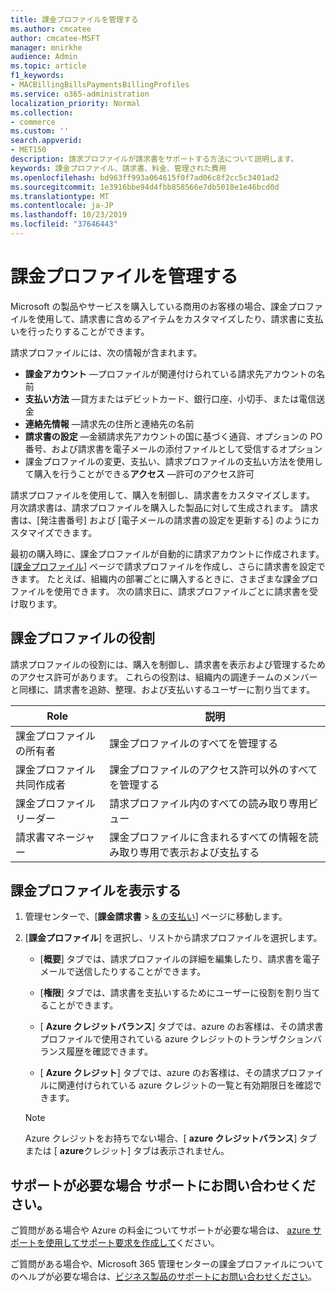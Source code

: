 ```yaml
---
title: 課金プロファイルを管理する
ms.author: cmcatee
author: cmcatee-MSFT
manager: mnirkhe
audience: Admin
ms.topic: article
f1_keywords:
- MACBillingBillsPaymentsBillingProfiles
ms.service: o365-administration
localization_priority: Normal
ms.collection:
- commerce
ms.custom: ''
search.appverid:
- MET150
description: 請求プロファイルが請求書をサポートする方法について説明します。
keywords: 課金プロファイル、請求書、料金、管理された費用
ms.openlocfilehash: bd963ff993a064615f0f7ad06c8f2cc5c3401ad2
ms.sourcegitcommit: 1e3916bbe94d4fbb858566e7db5018e1e46bcd0d
ms.translationtype: MT
ms.contentlocale: ja-JP
ms.lasthandoff: 10/23/2019
ms.locfileid: "37646443"
---
```

# <a name="manage-billing-profiles"></a>課金プロファイルを管理する
Microsoft の製品やサービスを購入している商用のお客様の場合、課金プロファイルを使用して、請求書に含めるアイテムをカスタマイズしたり、請求書に支払いを行ったりすることができます。

請求プロファイルには、次の情報が含まれます。

- **課金アカウント** &mdash;プロファイルが関連付けられている請求先アカウントの名前
- **支払い方法** &mdash;貸方またはデビットカード、銀行口座、小切手、または電信送金
- **連絡先情報** &mdash;請求先の住所と連絡先の名前
- **請求書の設定** &mdash;金額請求先アカウントの国に基づく通貨、オプションの PO 番号、および請求書を電子メールの添付ファイルとして受信するオプション
- 課金プロファイルの変更、支払い、請求プロファイルの支払い方法を使用して購入を行うことができる**アクセス** &mdash;許可のアクセス許可

請求プロファイルを使用して、購入を制御し、請求書をカスタマイズします。 月次請求書は、請求プロファイルを購入した製品に対して生成されます。 請求書は、[発注書番号] および [電子メールの請求書の設定を更新する] のようにカスタマイズできます。

最初の購入時に、課金プロファイルが自動的に請求アカウントに作成されます。 [<a href="https://go.microsoft.com/fwlink/p/?linkid=2103629" target="_blank">課金プロファイル</a>] ページで請求プロファイルを作成し、さらに請求書を設定できます。 たとえば、組織内の部署ごとに購入するときに、さまざまな課金プロファイルを使用できます。 次の請求日に、請求プロファイルごとに請求書を受け取ります。

## <a name="billing-profile-roles"></a>課金プロファイルの役割

請求プロファイルの役割には、購入を制御し、請求書を表示および管理するためのアクセス許可があります。 これらの役割は、組織内の調達チームのメンバーと同様に、請求書を追跡、整理、および支払いするユーザーに割り当てます。

| Role                          | 説明                                                                       |
|-----------------------------  |---------------------------------------------------------------------------------  |
| 課金プロファイルの所有者         | 課金プロファイルのすべてを管理する                                           |
| 課金プロファイル共同作成者   | 課金プロファイルのアクセス許可以外のすべてを管理する                         |
| 課金プロファイルリーダー        | 請求プロファイル内のすべての読み取り専用ビュー                                 |
| 請求書マネージャー               | 課金プロファイルに含まれるすべての情報を読み取り専用で表示および支払する   |

## <a name="view-billing-profiles"></a>課金プロファイルを表示する

1. 管理センターで、[**課金請求書** \> <a href="https://go.microsoft.com/fwlink/p/?linkid=848039" target="_blank">& の支払い</a>] ページに移動します。

2. [**課金プロファイル**] を選択し、リストから請求プロファイルを選択します。

    - [**概要**] タブでは、請求プロファイルの詳細を編集したり、請求書を電子メールで送信したりすることができます。

    - [**権限**] タブでは、請求書を支払いするためにユーザーに役割を割り当てることができます。

    - [ **Azure クレジットバランス**] タブでは、azure のお客様は、その請求書プロファイルで使用されている azure クレジットのトランザクションバランス履歴を確認できます。

    - [ **Azure クレジット**] タブでは、azure のお客様は、その請求プロファイルに関連付けられている azure クレジットの一覧と有効期限日を確認できます。

    > [!NOTE]
    > Azure クレジットをお持ちでない場合、[ **azure クレジットバランス**] タブまたは [ **azure**クレジット] タブは表示されません。

## <a name="need-help-contact-support"></a>サポートが必要な場合 サポートにお問い合わせください。

ご質問がある場合や Azure の料金についてサポートが必要な場合は、 <a href="https://portal.azure.com/#blade/Microsoft_Azure_Support/HelpAndSupportBlade/newsupportrequest" target="_blank">azure サポートを使用してサポート要求を作成して</a>ください。

ご質問がある場合や、Microsoft 365 管理センターの課金プロファイルについてのヘルプが必要な場合は、[ビジネス製品のサポートにお問い合わせください](https://docs.microsoft.com/en-us/office365/admin/contact-support-for-business-products)。